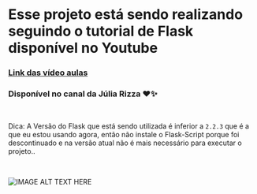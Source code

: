# Esse projeto está sendo realizando seguindo o tutorial de Flask disponível no Youtube

###  [Link das vídeo aulas ](https://www.youtube.com/playlist?list=PL3BqW_m3m6a05ALSBW02qDXmfDKIip2KX)

### Disponível no canal da Júlia Rizza ❤️✨

<br> 

Dica: A Versão do Flask que está sendo utilizada é inferior a `2.2.3` que é a que eu estou usando agora, então não instale o Flask-Script porque foi descontinuado e na versão atual não é mais necessário para executar o projeto..
 
 <br> 

![IMAGE ALT TEXT HERE](https://steamusercontent-a.akamaihd.net/ugc/82595628823614964/59CA60267C9EF097829F8B6CFDED0CD489F0ECCE/)
